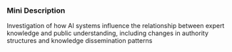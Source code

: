### Mini Description

Investigation of how AI systems influence the relationship between expert knowledge and public understanding, including changes in authority structures and knowledge dissemination patterns
